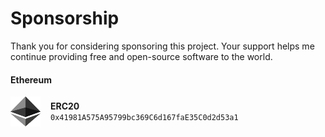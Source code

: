 # Sponsorship

Thank you for considering sponsoring this project. Your support helps me continue providing free and open-source software to the world.

#### Ethereum

<div style="display:flex;align-items:center">
    <img src="./ethereum-original.svg" alt="Ethereum" width="48" height="48" style="margin-right:1rem">
    <div>
        <h4 style="margin:0">ERC20</h4>
        <code>0x41981A575A95799bc369C6d167faE35C0d2d53a1</code>
    </div>
</div>
